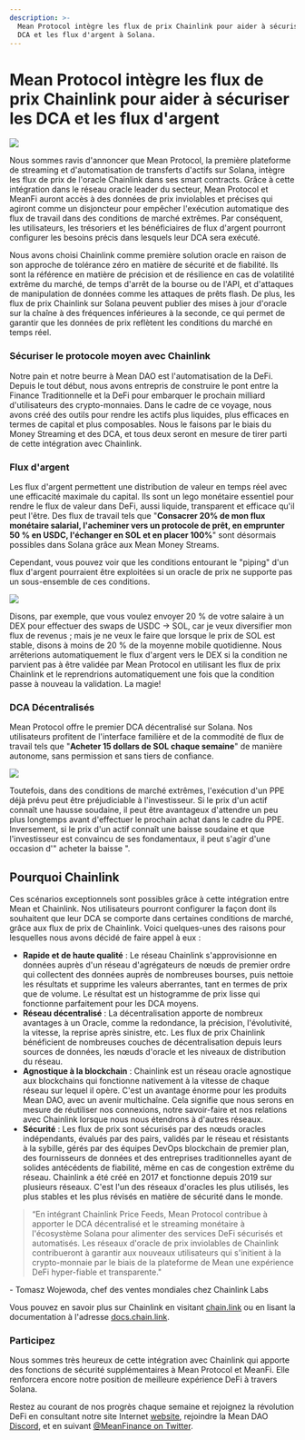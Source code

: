 ```yaml
---
description: >-
  Mean Protocol intègre les flux de prix Chainlink pour aider à sécuriser les
  DCA et les flux d'argent à Solana.
---
```


# Mean Protocol intègre les flux de prix Chainlink pour aider à sécuriser les DCA et les flux d'argent

![](https://miro.medium.com/max/1000/0\*vqDsx7itCCQ9cwYs)

Nous sommes ravis d'annoncer que Mean Protocol, la première plateforme de streaming et d'automatisation de transferts d'actifs sur Solana, intègre les flux de prix de l'oracle Chainlink dans ses smart contracts. Grâce à cette intégration dans le réseau oracle leader du secteur, Mean Protocol et MeanFi auront accès à des données de prix inviolables et précises qui agiront comme un disjoncteur pour empêcher l'exécution automatique des flux de travail dans des conditions de marché extrêmes. Par conséquent, les utilisateurs, les trésoriers et les bénéficiaires de flux d'argent pourront configurer les besoins précis dans lesquels leur DCA sera exécuté.

Nous avons choisi Chainlink comme première solution oracle en raison de son approche de tolérance zéro en matière de sécurité et de fiabilité. Ils sont la référence en matière de précision et de résilience en cas de volatilité extrême du marché, de temps d'arrêt de la bourse ou de l'API, et d'attaques de manipulation de données comme les attaques de prêts flash. De plus, les flux de prix Chainlink sur Solana peuvent publier des mises à jour d'oracle sur la chaîne à des fréquences inférieures à la seconde, ce qui permet de garantir que les données de prix reflètent les conditions du marché en temps réel.

### Sécuriser le protocole moyen avec Chainlink

Notre pain et notre beurre à Mean DAO est l'automatisation de la DeFi. Depuis le tout début, nous avons entrepris de construire le pont entre la Finance Traditionnelle et la DeFi pour embarquer le prochain milliard d'utilisateurs des crypto-monnaies. Dans le cadre de ce voyage, nous avons créé des outils pour rendre les actifs plus liquides, plus efficaces en termes de capital et plus composables. Nous le faisons par le biais du Money Streaming et des DCA, et tous deux seront en mesure de tirer parti de cette intégration avec Chainlink.

### Flux d'argent

Les flux d'argent permettent une distribution de valeur en temps réel avec une efficacité maximale du capital. Ils sont un lego monétaire essentiel pour rendre le flux de valeur dans DeFi, aussi liquide, transparent et efficace qu'il peut l'être. Des flux de travail tels que "**Consacrer 20% de mon flux monétaire salarial, l'acheminer vers un protocole de prêt, en emprunter 50 % en USDC, l'échanger en SOL et en placer 100%**" sont désormais possibles dans Solana grâce aux Mean Money Streams.&#x20;

Cependant, vous pouvez voir que les conditions entourant le "piping" d'un flux d'argent pourraient être exploitées si un oracle de prix ne supporte pas un sous-ensemble de ces conditions.

![](https://miro.medium.com/max/700/1\*m5txAIRlRLPZqidJXEy\_oQ.jpeg)

Disons, par exemple, que vous voulez envoyer 20 % de votre salaire à un DEX pour effectuer des swaps de USDC → SOL, car je veux diversifier mon flux de revenus ; mais je ne veux le faire que lorsque le prix de SOL est stable, disons à moins de 20 % de la moyenne mobile quotidienne. Nous arrêterions automatiquement le flux d'argent vers le DEX si la condition ne parvient pas à être validée par Mean Protocol en utilisant les flux de prix Chainlink et le reprendrions automatiquement une fois que la condition passe à nouveau la validation. La magie!

### DCA Décentralisés

Mean Protocol offre le premier DCA décentralisé sur Solana. Nos utilisateurs profitent de l'interface familière et de la commodité de flux de travail tels que "**Acheter 15 dollars de SOL chaque semaine**" de manière autonome, sans permission et sans tiers de confiance.

![](https://miro.medium.com/max/700/0\*OXF0BWwfKE6FScXX)

Toutefois, dans des conditions de marché extrêmes, l'exécution d'un PPE déjà prévu peut être préjudiciable à l'investisseur. Si le prix d'un actif connaît une hausse soudaine, il peut être avantageux d'attendre un peu plus longtemps avant d'effectuer le prochain achat dans le cadre du PPE. Inversement, si le prix d'un actif connaît une baisse soudaine et que l'investisseur est convaincu de ses fondamentaux, il peut s'agir d'une occasion d'" acheter la baisse ".

## Pourquoi Chainlink

Ces scénarios exceptionnels sont possibles grâce à cette intégration entre Mean et Chainlink. Nos utilisateurs pourront configurer la façon dont ils souhaitent que leur DCA se comporte dans certaines conditions de marché, grâce aux flux de prix de Chainlink. Voici quelques-unes des raisons pour lesquelles nous avons décidé de faire appel à eux :

* **Rapide et de haute qualité** : Le réseau Chainlink s'approvisionne en données auprès d'un réseau d'agrégateurs de nœuds de premier ordre qui collectent des données auprès de nombreuses bourses, puis nettoie les résultats et supprime les valeurs aberrantes, tant en termes de prix que de volume. Le résultat est un histogramme de prix lisse qui fonctionne parfaitement pour les DCA moyens.
* **Réseau décentralisé** : La décentralisation apporte de nombreux avantages à un Oracle, comme la redondance, la précision, l'évolutivité, la vitesse, la reprise après sinistre, etc. Les flux de prix Chainlink bénéficient de nombreuses couches de décentralisation depuis leurs sources de données, les nœuds d'oracle et les niveaux de distribution du réseau.
* **Agnostique à la blockchain** : Chainlink est un réseau oracle agnostique aux blockchains qui fonctionne nativement à la vitesse de chaque réseau sur lequel il opère. C'est un avantage énorme pour les produits Mean DAO, avec un avenir multichaîne. Cela signifie que nous serons en mesure de réutiliser nos connexions, notre savoir-faire et nos relations avec Chainlink lorsque nous nous étendrons à d'autres réseaux.
* **Sécurité** : Les flux de prix sont sécurisés par des nœuds oracles indépendants, évalués par des pairs, validés par le réseau et résistants à la sybille, gérés par des équipes DevOps blockchain de premier plan, des fournisseurs de données et des entreprises traditionnelles ayant de solides antécédents de fiabilité, même en cas de congestion extrême du réseau. Chainlink a été créé en 2017 et fonctionne depuis 2019 sur plusieurs réseaux. C'est l'un des réseaux d'oracles les plus utilisés, les plus stables et les plus révisés en matière de sécurité dans le monde.

> “En intégrant Chainlink Price Feeds, Mean Protocol contribue à apporter le DCA décentralisé et le streaming monétaire à l'écosystème Solana pour alimenter des services DeFi sécurisés et automatisés. Les réseaux d'oracle de prix inviolables de Chainlink contribueront à garantir aux nouveaux utilisateurs qui s'initient à la crypto-monnaie par le biais de la plateforme de Mean une expérience DeFi hyper-fiable et transparente."

\- Tomasz Wojewoda, chef des ventes mondiales chez Chainlink Labs

Vous pouvez en savoir plus sur Chainlink en visitant [chain.link](https://chain.link) ou en lisant la documentation à l'adresse [docs.chain.link](https://docs.chain.link).

### Participez

Nous sommes très heureux de cette intégration avec Chainlink qui apporte des fonctions de sécurité supplémentaires à Mean Protocol et MeanFi. Elle renforcera encore notre position de meilleure expérience DeFi à travers Solana.

Restez au courant de nos progrès chaque semaine et rejoignez la révolution DeFi en consultant notre site Internet [website](https://meanfi.com), rejoindre la Mean DAO [Discord](https://discord.meanfi.com), et en suivant [@MeanFinance on Twitter](https://twitter.com/meanfinance).
